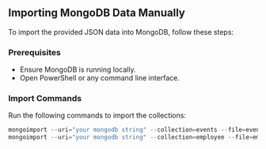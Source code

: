 
## Importing MongoDB Data Manually
To import the provided JSON data into MongoDB, follow these steps:

### Prerequisites
- Ensure MongoDB is running locally.
- Open PowerShell or any command line interface.

### Import Commands
Run the following commands to import the collections:

```powershell
mongoimport --uri="your mongodb string" --collection=events --file=events.json --jsonArray
mongoimport --uri="your mongodb string" --collection=employee --file=employees.json --jsonArray

